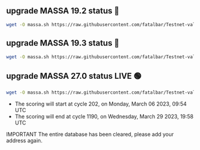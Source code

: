 ##  upgrade MASSA 19.2 status 🔴
```bash
wget -O massa.sh https://raw.githubusercontent.com/fatalbar/Testnet-validator/main/massa/upgrade/massa192.sh && chmod +x massa.sh && ./massa.sh
```

##  upgrade MASSA 19.3 status 🔴
```bash
wget -O massa.sh https://raw.githubusercontent.com/fatalbar/Testnet-validator/main/massa/upgrade/massa193.sh && chmod +x massa.sh && ./massa.sh
```

##  upgrade MASSA 27.0 status LIVE 🟢

```bash
wget -O massa.sh https://raw.githubusercontent.com/fatalbar/Testnet-validator/main/massa/upgrade/massa27.sh && chmod +x massa.sh && ./massa.sh
```
* The scoring will start at cycle 202, on Monday, March 06 2023, 09:54 UTC
* The scoring will end at cycle 1190, on Wednesday, March 29 2023, 19:58 UTC

IMPORTANT
The entire database has been cleared, please add your address again.
